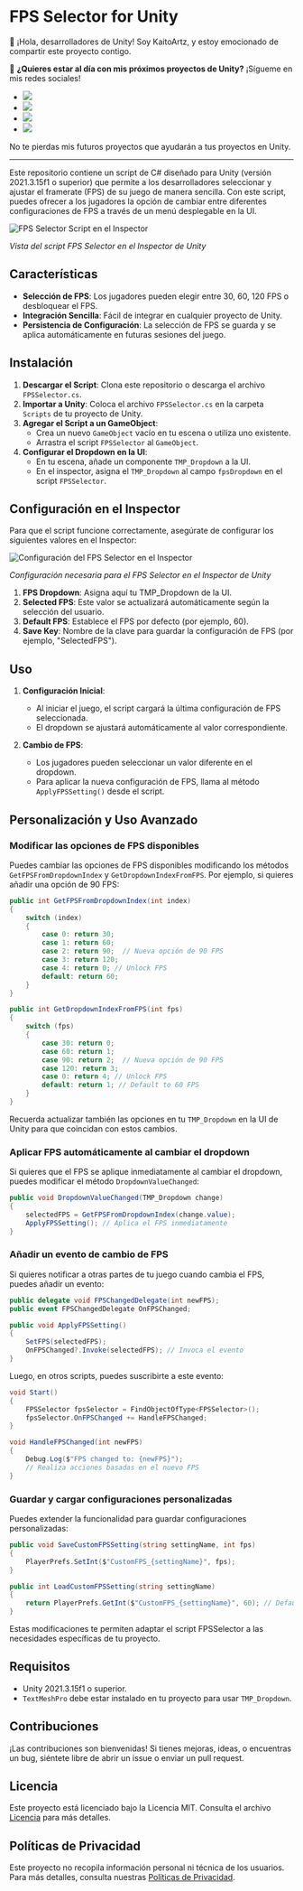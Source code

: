 # FPS Selector for Unity

👋 ¡Hola, desarrolladores de Unity! Soy KaitoArtz, y estoy emocionado de compartir este proyecto contigo.

🚀 **¿Quieres estar al día con mis próximos proyectos de Unity?** ¡Sígueme en mis redes sociales!

- [<img src="https://img.shields.io/badge/X-000000?style=for-the-badge&logo=x&logoColor=white" />](https://x.com/K41t0M)
- [<img src="https://img.shields.io/badge/Instagram-E4405F?style=for-the-badge&logo=instagram&logoColor=white" />](https://www.instagram.com/kaitoartzz/#)
- [<img src="https://img.shields.io/badge/LinkedIn-0077B5?style=for-the-badge&logo=linkedin&logoColor=white" />](https://linkedin.com/in/TuPerfil)
- [<img src="https://img.shields.io/badge/daily.dev-CE3DF3?style=for-the-badge&logo=dailydotdev&logoColor=white" />](https://app.daily.dev/kaitoartz)

No te pierdas mis futuros proyectos que ayudarán a tus proyectos en Unity.

---

Este repositorio contiene un script de C# diseñado para Unity (versión 2021.3.15f1 o superior) que permite a los desarrolladores seleccionar y ajustar el framerate (FPS) de su juego de manera sencilla. Con este script, puedes ofrecer a los jugadores la opción de cambiar entre diferentes configuraciones de FPS a través de un menú desplegable en la UI.

![FPS Selector Script en el Inspector](.image/Ingame.png)

*Vista del script FPS Selector en el Inspector de Unity*

## Características
- **Selección de FPS**: Los jugadores pueden elegir entre 30, 60, 120 FPS o desbloquear el FPS.
- **Integración Sencilla**: Fácil de integrar en cualquier proyecto de Unity.
- **Persistencia de Configuración**: La selección de FPS se guarda y se aplica automáticamente en futuras sesiones del juego.

## Instalación

1. **Descargar el Script**: Clona este repositorio o descarga el archivo `FPSSelector.cs`.
2. **Importar a Unity**: Coloca el archivo `FPSSelector.cs` en la carpeta `Scripts` de tu proyecto de Unity.
3. **Agregar el Script a un GameObject**:
   - Crea un nuevo `GameObject` vacío en tu escena o utiliza uno existente.
   - Arrastra el script `FPSSelector` al `GameObject`.
4. **Configurar el Dropdown en la UI**:
   - En tu escena, añade un componente `TMP_Dropdown` a la UI.
   - En el inspector, asigna el `TMP_Dropdown` al campo `fpsDropdown` en el script `FPSSelector`.

## Configuración en el Inspector

Para que el script funcione correctamente, asegúrate de configurar los siguientes valores en el Inspector:

![Configuración del FPS Selector en el Inspector](.image/DropdownValues.png)

*Configuración necesaria para el FPS Selector en el Inspector de Unity*

1. **FPS Dropdown**: Asigna aquí tu TMP_Dropdown de la UI.
2. **Selected FPS**: Este valor se actualizará automáticamente según la selección del usuario.
3. **Default FPS**: Establece el FPS por defecto (por ejemplo, 60).
4. **Save Key**: Nombre de la clave para guardar la configuración de FPS (por ejemplo, "SelectedFPS").

## Uso

1. **Configuración Inicial**:
   - Al iniciar el juego, el script cargará la última configuración de FPS seleccionada.
   - El dropdown se ajustará automáticamente al valor correspondiente.

2. **Cambio de FPS**:
   - Los jugadores pueden seleccionar un valor diferente en el dropdown.
   - Para aplicar la nueva configuración de FPS, llama al método `ApplyFPSSetting()` desde el script.

## Personalización y Uso Avanzado

### Modificar las opciones de FPS disponibles

Puedes cambiar las opciones de FPS disponibles modificando los métodos `GetFPSFromDropdownIndex` y `GetDropdownIndexFromFPS`. Por ejemplo, si quieres añadir una opción de 90 FPS:

```csharp
public int GetFPSFromDropdownIndex(int index)
{
    switch (index)
    {
        case 0: return 30;
        case 1: return 60;
        case 2: return 90;  // Nueva opción de 90 FPS
        case 3: return 120;
        case 4: return 0; // Unlock FPS
        default: return 60;
    }
}

public int GetDropdownIndexFromFPS(int fps)
{
    switch (fps)
    {
        case 30: return 0;
        case 60: return 1;
        case 90: return 2;  // Nueva opción de 90 FPS
        case 120: return 3;
        case 0: return 4; // Unlock FPS
        default: return 1; // Default to 60 FPS
    }
}
```

Recuerda actualizar también las opciones en tu `TMP_Dropdown` en la UI de Unity para que coincidan con estos cambios.

### Aplicar FPS automáticamente al cambiar el dropdown

Si quieres que el FPS se aplique inmediatamente al cambiar el dropdown, puedes modificar el método `DropdownValueChanged`:

```csharp
public void DropdownValueChanged(TMP_Dropdown change)
{
    selectedFPS = GetFPSFromDropdownIndex(change.value);
    ApplyFPSSetting(); // Aplica el FPS inmediatamente
}
```

### Añadir un evento de cambio de FPS

Si quieres notificar a otras partes de tu juego cuando cambia el FPS, puedes añadir un evento:

```csharp
public delegate void FPSChangedDelegate(int newFPS);
public event FPSChangedDelegate OnFPSChanged;

public void ApplyFPSSetting()
{
    SetFPS(selectedFPS);
    OnFPSChanged?.Invoke(selectedFPS); // Invoca el evento
}
```

Luego, en otros scripts, puedes suscribirte a este evento:

```csharp
void Start()
{
    FPSSelector fpsSelector = FindObjectOfType<FPSSelector>();
    fpsSelector.OnFPSChanged += HandleFPSChanged;
}

void HandleFPSChanged(int newFPS)
{
    Debug.Log($"FPS changed to: {newFPS}");
    // Realiza acciones basadas en el nuevo FPS
}
```

### Guardar y cargar configuraciones personalizadas

Puedes extender la funcionalidad para guardar configuraciones personalizadas:

```csharp
public void SaveCustomFPSSetting(string settingName, int fps)
{
    PlayerPrefs.SetInt($"CustomFPS_{settingName}", fps);
}

public int LoadCustomFPSSetting(string settingName)
{
    return PlayerPrefs.GetInt($"CustomFPS_{settingName}", 60); // Default to 60 if not found
}
```

Estas modificaciones te permiten adaptar el script FPSSelector a las necesidades específicas de tu proyecto.

## Requisitos

- Unity 2021.3.15f1 o superior.
- `TextMeshPro` debe estar instalado en tu proyecto para usar `TMP_Dropdown`.

## Contribuciones

¡Las contribuciones son bienvenidas! Si tienes mejoras, ideas, o encuentras un bug, siéntete libre de abrir un issue o enviar un pull request.

## Licencia

Este proyecto está licenciado bajo la Licencia MIT. Consulta el archivo [Licencia](LICENSE.md) para más detalles.

## Políticas de Privacidad

Este proyecto no recopila información personal ni técnica de los usuarios. Para más detalles, consulta nuestras [Políticas de Privacidad](SECURITY.md).
